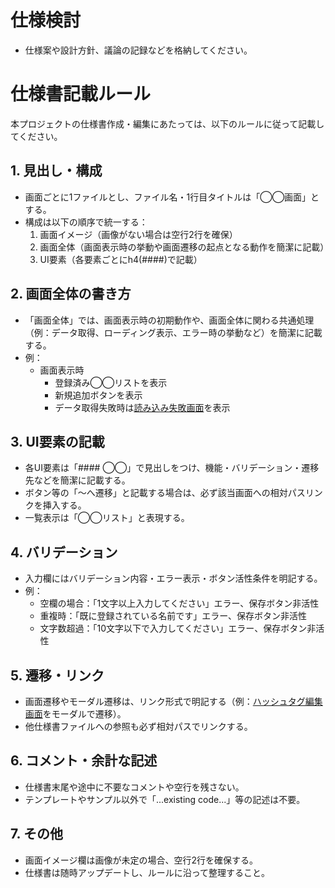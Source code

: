 # 仕様検討

- 仕様案や設計方針、議論の記録などを格納してください。

# 仕様書記載ルール

本プロジェクトの仕様書作成・編集にあたっては、以下のルールに従って記載してください。

## 1. 見出し・構成
- 画面ごとに1ファイルとし、ファイル名・1行目タイトルは「◯◯画面」とする。
- 構成は以下の順序で統一する：
  1. 画面イメージ（画像がない場合は空行2行を確保）
  2. 画面全体（画面表示時の挙動や画面遷移の起点となる動作を簡潔に記載）
  3. UI要素（各要素ごとにh4(####)で記載）

## 2. 画面全体の書き方
- 「画面全体」では、画面表示時の初期動作や、画面全体に関わる共通処理（例：データ取得、ローディング表示、エラー時の挙動など）を簡潔に記載する。
- 例：
  - 画面表示時
    - 登録済み◯◯リストを表示
    - 新規追加ボタンを表示
    - データ取得失敗時は[読み込み失敗画面](../Common/読み込み失敗画面.md)を表示

## 3. UI要素の記載
- 各UI要素は「#### ◯◯」で見出しをつけ、機能・バリデーション・遷移先などを簡潔に記載する。
- ボタン等の「〜へ遷移」と記載する場合は、必ず該当画面への相対パスリンクを挿入する。
- 一覧表示は「◯◯リスト」と表現する。

## 4. バリデーション
- 入力欄にはバリデーション内容・エラー表示・ボタン活性条件を明記する。
- 例：
  - 空欄の場合：「1文字以上入力してください」エラー、保存ボタン非活性
  - 重複時：「既に登録されている名前です」エラー、保存ボタン非活性
  - 文字数超過：「10文字以下で入力してください」エラー、保存ボタン非活性

## 5. 遷移・リンク
- 画面遷移やモーダル遷移は、リンク形式で明記する（例：[ハッシュタグ編集画面](./ハッシュタグ編集画面.md)をモーダルで遷移）。
- 他仕様書ファイルへの参照も必ず相対パスでリンクする。

## 6. コメント・余計な記述
- 仕様書末尾や途中に不要なコメントや空行を残さない。
- テンプレートやサンプル以外で「...existing code...」等の記述は不要。

## 7. その他
- 画面イメージ欄は画像が未定の場合、空行2行を確保する。
- 仕様書は随時アップデートし、ルールに沿って整理すること。